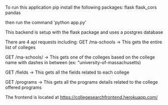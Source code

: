 To run this application pip install the following packages:
flask
flask_cors
pandas

then run the command 'python app.py'

This backend is setup with the flask package and uses a postgres database

There are 4 api requests including:
GET /ma-schools -> This gets the entire list of colleges

GET /ma-schools/<name>  -> This gets one of the colleges based on the college name with dashes in between (ex: "university-of-massachusetts)

GET /fields -> This gets all the fields related to each college

GET /programs -> This gets all the programs details related to the college offered programs

The frontend is located at https://collegesearchfrontend.herokuapp.com/
